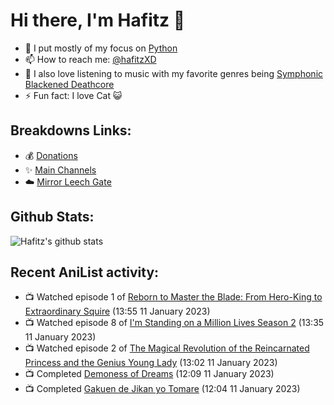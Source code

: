 # Hi there, I'm Hafitz 👋
- 🐍 I put mostly of my focus on [Python](https://python.org)
- 📫 How to reach me: [@hafitzXD](https://t.me/hafitzXD)
- 🎵 I also love listening to music with my favorite genres being [Symphonic Blackened Deathcore](https://youtu.be/qyYmS_iBcy4)
- ⚡ Fun fact: I love Cat 😺

## Breakdowns Links:
- 💰 [Donations](https://t.me/TheBreakdowns/2)
- ✨ [Main Channels](https://t.me/TheBreakdowns)
- ☁️ [Mirror Leech Gate](https://t.me/BreakdownsGate)

## Github Stats:
![Hafitz's github stats](https://github-readme-stats.vercel.app/api?username=breakdowns&show_icons=true&count_private=true&bg_color=00000000&text_color=777)

## Recent AniList activity:
<!-- ANILIST_ACTIVITY:start -->

-   📺 Watched episode 1 of [Reborn to Master the Blade: From Hero-King to Extraordinary Squire](https://anilist.co/anime/142193) (13:55 11 January 2023)
-   📺 Watched episode 8 of [I'm Standing on a Million Lives Season 2](https://anilist.co/anime/127366) (13:35 11 January 2023)
-   📺 Watched episode 2 of [The Magical Revolution of the Reincarnated Princess and the Genius Young Lady](https://anilist.co/anime/153629) (13:02 11 January 2023)
-   📺 Completed [Demoness of Dreams](https://anilist.co/anime/100004) (12:09 11 January 2023)
-   📺 Completed [Gakuen de Jikan yo Tomare](https://anilist.co/anime/21146) (12:04 11 January 2023)

<!-- ANILIST_ACTIVITY:end -->
